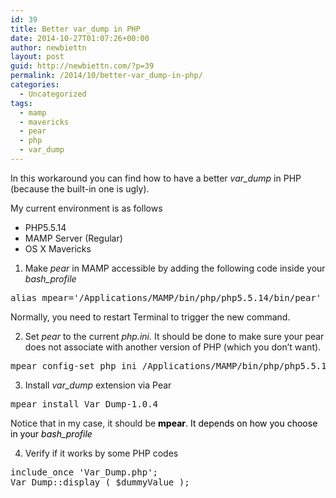 ```yaml
---
id: 39
title: Better var_dump in PHP
date: 2014-10-27T01:07:26+00:00
author: newbiettn
layout: post
guid: http://newbiettn.com/?p=39
permalink: /2014/10/better-var_dump-in-php/
categories:
  - Uncategorized
tags:
  - mamp
  - mavericks
  - pear
  - php
  - var_dump
---
```

In this workaround you can find how to have a better _var_dump_ in PHP (because the built-in one is ugly).

My current environment is as follows

  * PHP5.5.14
  * MAMP Server (Regular)
  * OS X Mavericks

1. Make _pear_ in MAMP accessible by adding the following code inside your _bash_profile_

<pre class="lang:default decode:true">alias mpear='/Applications/MAMP/bin/php/php5.5.14/bin/pear'</pre>

Normally, you need to restart Terminal to trigger the new command.

2. Set _pear_ to the current _php.ini._ It should be done to make sure your pear does not associate with another version of PHP (which you don&#8217;t want).

<pre class="lang:default decode:true ">mpear config-set php_ini /Applications/MAMP/bin/php/php5.5.14/conf/php.ini
</pre>

3. Install _var_dump_ extension via Pear

<pre class="lang:default decode:true ">mpear install Var_Dump-1.0.4</pre>

Notice that in my case, it should be <span style="color: #000000;"><b>mpear</b>. It depends on how you choose in your <em>bash_profile</em></span>

4. Verify if it works by some PHP codes

<pre class="lang:php decode:true ">include_once 'Var_Dump.php';
Var_Dump::display ( $dummyValue );</pre>